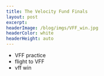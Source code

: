 ```yaml
---
title: The Velocity Fund Finals
layout: post
excerpt: 
headerImage: /blog/imgs/VFF_win.jpg
headerColor: white
headerHeight: auto
---
```


- VFF practice
- flight to VFF
- vff win